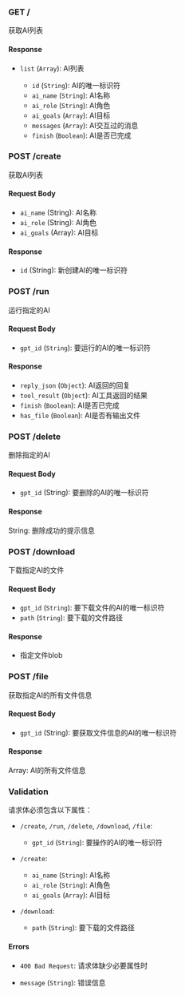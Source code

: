 ### GET /

获取AI列表

#### Response

- `list` (`Array`): AI列表

  - `id` (`String`): AI的唯一标识符
  - `ai_name` (`String`): AI名称
  - `ai_role` (`String`): AI角色
  - `ai_goals` (`Array`): AI目标
  - `messages` (`Array`): AI交互过的消息
  - `finish` (`Boolean`): AI是否已完成
      
### POST /create

获取AI列表

#### Request Body

- `ai_name` (String): AI名称
- `ai_role` (String): AI角色
- `ai_goals` (Array): AI目标

#### Response
- `id` (String): 新创建AI的唯一标识符

### POST /run

运行指定的AI

#### Request Body

- `gpt_id` (`String`): 要运行的AI的唯一标识符

#### Response

- `reply_json` (`Object`): AI返回的回复
- `tool_result` (`Object`): AI工具返回的结果
- `finish` (`Boolean`): AI是否已完成
- `has_file` (`Boolean`): AI是否有输出文件

### POST /delete

删除指定的AI

#### Request Body
- `gpt_id` (String): 要删除的AI的唯一标识符

#### Response
 String: 删除成功的提示信息

### POST /download

下载指定AI的文件

#### Request Body

- `gpt_id` (`String`): 要下载文件的AI的唯一标识符
- `path` (`String`): 要下载的文件路径

#### Response

- 指定文件blob

### POST /file
获取指定AI的所有文件信息

#### Request Body
- `gpt_id` (String): 要获取文件信息的AI的唯一标识符

#### Response
Array: AI的所有文件信息

### Validation

请求体必须包含以下属性：

- `/create`, `/run`, `/delete`, `/download`, `/file`: 

  - `gpt_id` (`String`): 要操作的AI的唯一标识符

- `/create`:

  - `ai_name` (`String`): AI名称
  - `ai_role` (`String`): AI角色
  - `ai_goals` (`Array`): AI目标

- `/download`:

  - `path` (`String`): 要下载的文件路径

#### Errors

- `400 Bad Request`: 请求体缺少必要属性时

- `message` (`String`): 错误信息

